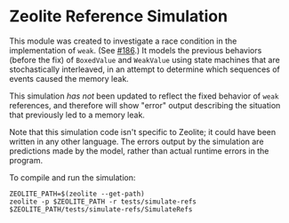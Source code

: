 # Zeolite Reference Simulation

This module was created to investigate a race condition in the implementation
of `weak`. (See [#186](https://github.com/ta0kira/zeolite/issues/186).) It
models the previous behaviors (before the fix) of `BoxedValue` and `WeakValue`
using state machines that are stochastically interleaved, in an attempt to
determine which sequences of events caused the memory leak.

This simulation *has not* been updated to reflect the fixed behavior of `weak`
references, and therefore will show "error" output describing the situation that
previously led to a memory leak.

Note that this simulation code isn't specific to Zeolite; it could have been
written in any other language. The errors output by the simulation are
predictions made by the model, rather than actual runtime errors in the program.

To compile and run the simulation:

```shell
ZEOLITE_PATH=$(zeolite --get-path)
zeolite -p $ZEOLITE_PATH -r tests/simulate-refs
$ZEOLITE_PATH/tests/simulate-refs/SimulateRefs
```
